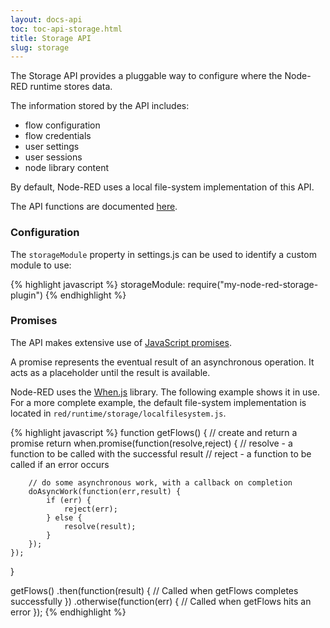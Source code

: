 ```yaml
---
layout: docs-api
toc: toc-api-storage.html
title: Storage API
slug: storage
---
```


The Storage API provides a pluggable way to configure where the Node-RED runtime
stores data.

The information stored by the API includes:

 - flow configuration
 - flow credentials
 - user settings
 - user sessions
 - node library content

By default, Node-RED uses a local file-system implementation of this API.

The API functions are documented [here](methods/).

### Configuration

The `storageModule` property in settings.js can be used to identify a custom module
to use:

{% highlight javascript %}
storageModule: require("my-node-red-storage-plugin")
{% endhighlight %}


### Promises

The API makes extensive use of [JavaScript promises](https://promisesaplus.com/).

A promise represents the eventual result of an asynchronous operation. It acts as
a placeholder until the result is available.

Node-RED uses the [When.js](https://github.com/cujojs/when) library. The following
example shows it in use. For a more complete example, the default file-system
implementation is located in `red/runtime/storage/localfilesystem.js`.


{% highlight javascript %}
function getFlows() {
    // create and return a promise
    return when.promise(function(resolve,reject) {
        // resolve - a function to be called with the successful result
        // reject - a function to be called if an error occurs

        // do some asynchronous work, with a callback on completion
        doAsyncWork(function(err,result) {
            if (err) {
                reject(err);
            } else {
                resolve(result);
            }
        });
    });
}

getFlows()
    .then(function(result) {
        // Called when getFlows completes successfully
    })
    .otherwise(function(err) {
        // Called when getFlows hits an error
    });
{% endhighlight %}
